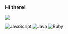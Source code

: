 ### Hi there!

![](https://komarev.com/ghpvc/?username=fvrrrf&color=4D3A31&style=for-the-badge&label=профиль+просмотрен)

![JavaScript](https://img.shields.io/badge/javascript-%23323330.svg?style=for-the-badge&logo=javascript&logoColor=%23F7DF1E)
![Java](https://img.shields.io/badge/java-%23ED8B00.svg?style=for-the-badge&logo=openjdk&logoColor=ffffff)
![Ruby](https://img.shields.io/badge/ruby-%23CC342D.svg?style=for-the-badge&logo=ruby&logoColor=ffffff)

